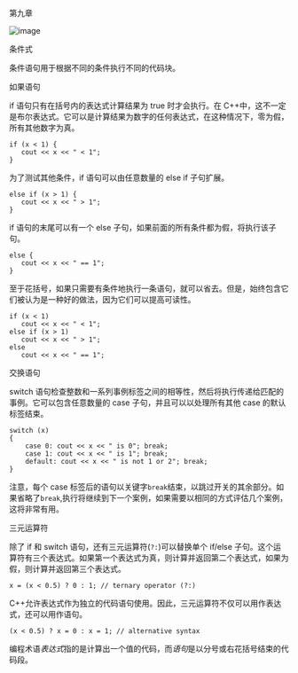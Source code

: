 第九章

![image](images/frontdot.jpg)

条件式

条件语句用于根据不同的条件执行不同的代码块。

如果语句

if 语句只有在括号内的表达式计算结果为 true 时才会执行。在 C++中，这不一定是布尔表达式。它可以是计算结果为数字的任何表达式，在这种情况下，零为假，所有其他数字为真。

```
if (x < 1) {
   cout << x << " < 1";
}
```

为了测试其他条件，if 语句可以由任意数量的 else if 子句扩展。

```
else if (x > 1) {
   cout << x << " > 1";
}
```

if 语句的末尾可以有一个 else 子句，如果前面的所有条件都为假，将执行该子句。

```
else {
   cout << x << " == 1";
}
```

至于花括号，如果只需要有条件地执行一条语句，就可以省去。但是，始终包含它们被认为是一种好的做法，因为它们可以提高可读性。

```
if (x < 1)
   cout << x << " < 1";
else if (x > 1)
   cout << x << " > 1";
else
   cout << x << " == 1";
```

交换语句

switch 语句检查整数和一系列事例标签之间的相等性，然后将执行传递给匹配的事例。它可以包含任意数量的 case 子句，并且可以以处理所有其他 case 的默认标签结束。

```
switch (x)
{
    case 0: cout << x << " is 0"; break;
    case 1: cout << x << " is 1"; break;
    default: cout << x << " is not 1 or 2"; break;
}
```

注意，每个 case 标签后的语句以关键字`break`结束，以跳过开关的其余部分。如果省略了`break`,执行将继续到下一个案例，如果需要以相同的方式评估几个案例，这将非常有用。

三元运算符

除了 if 和 switch 语句，还有三元运算符(`?:`)可以替换单个 if/else 子句。这个运算符有三个表达式。如果第一个表达式为真，则计算并返回第二个表达式，如果为假，则计算并返回第三个表达式。

```
x = (x < 0.5) ? 0 : 1; // ternary operator (?:)
```

C++允许表达式作为独立的代码语句使用。因此，三元运算符不仅可以用作表达式，还可以用作语句。

```
(x < 0.5) ? x = 0 : x = 1; // alternative syntax
```

编程术语*表达式*指的是计算出一个值的代码，而*语句*是以分号或右花括号结束的代码段。